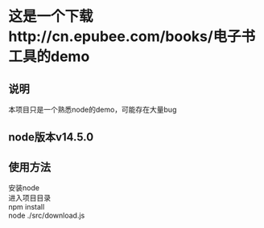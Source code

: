 # 这是一个下载http://cn.epubee.com/books/电子书工具的demo
## 说明
本项目只是一个熟悉node的demo，可能存在大量bug
## node版本v14.5.0
## 使用方法
安装node  
进入项目目录  
npm install  
node ./src/download.js